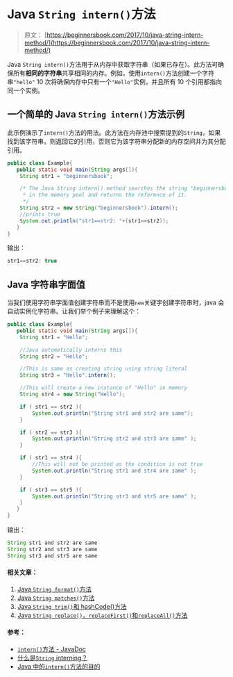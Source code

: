 # Java `String intern()`方法

> 原文： [https://beginnersbook.com/2017/10/java-string-intern-method/](https://beginnersbook.com/2017/10/java-string-intern-method/)

Java `String intern()`方法用于从内存中获取字符串（如果已存在）。此方法可确保所有**相同的字符串**共享相同的内存。例如，使用`intern()`方法创建一个字符串`"hello"` 10 次将确保内存中只有一个`"Hello"`实例，并且所有 10 个引用都指向同一个实例。

## 一个简单的 Java `String intern()`方法示例

此示例演示了`intern()`方法的用法。此方法在内存池中搜索提到的`String`，如果找到该字符串，则返回它的引用，否则它为该字符串分配新的内存空间并为其分配引用。

```java
public class Example{  
   public static void main(String args[]){  
	String str1 = "beginnersbook";    

	/* The Java String intern() method searches the string "beginnersbook"  
	 * in the memory pool and returns the reference of it.
	 */
	String str2 = new String("beginnersbook").intern(); 
	//prints true 
	System.out.println("str1==str2: "+(str1==str2));
   }
}
```

输出：

```java
str1==str2: true
```

## Java 字符串字面值

当我们使用字符串字面值创建字符串而不是使用`new`关键字创建字符串时，java 会自动实例化字符串。让我们举个例子来理解这个：

```java
public class Example{  
   public static void main(String args[]){  
	String str1 = "Hello";

	//Java automatically interns this	
	String str2 = "Hello";

	//This is same as creating string using string literal		
	String str3 = "Hello".intern();

	//This will create a new instance of "Hello" in memory
	String str4 = new String("Hello");

	if ( str1 == str2 ){
	    System.out.println("String str1 and str2 are same");
	}

	if ( str2 == str3 ){
	    System.out.println("String str2 and str3 are same" );
	}

	if ( str1 == str4 ){
	    //This will not be printed as the condition is not true
	    System.out.println("String str1 and str4 are same" );  
	}

	if ( str3 == str5 ){
	    System.out.println("String str3 and str5 are same" );  
	}
   }
}
```

输出：

```java
String str1 and str2 are same
String str2 and str3 are same
String str3 and str5 are same
```

#### 相关文章：

1.  [Java `String format()`方法](https://beginnersbook.com/2017/10/java-string-format-method/)
2.  [Java `String matches()`方法](https://beginnersbook.com/2013/12/java-string-matches-method-example/)
3.  [Java `String trim()`和 hashCode()方法](https://beginnersbook.com/2013/12/java-string-trim-and-hashcode-methods/)
4.  [Java `String replace()`，`replaceFirst()`和`replaceAll()`方法](https://beginnersbook.com/2013/12/java-string-replace-replacefirst-replaceall-method-examples/)

#### 参考：

*   [`intern()`方法 - JavaDoc](https://docs.oracle.com/javase/7/docs/api/java/lang/String.html#intern())
*   [什么是`String` interning？](https://stackoverflow.com/questions/10578984/what-is-string-interning)
*   [Java 中的`intern()`方法的目的](https://stackoverflow.com/questions/22473154/what-is-the-purpose-of-javas-string-intern)